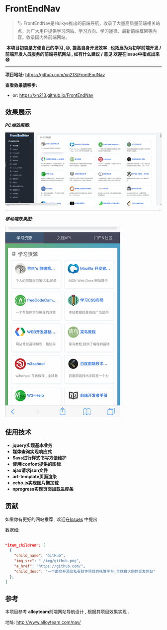 # FrontEndNav

> :label: FrontEndNav是Hulkye推出的前端导航，收录了大量高质量前端相关站点，为广大用户提供学习网站、学习方向、学习途径、最新前端框架等内容。收录国内外前端网站。 

​	**本项目初衷是方便自己的学习 ,:wink:,  提高自身开发效率 . 也拓展为为初学前端开发 / 前端开发人员服务的前端导航网站 , 如有什么建议 / 意见 欢迎在issue中指点出来:smile:**


---


**项目地址:** https://github.com/xn213/FrontEndNav

**查看效果请移步:** 

- or: https://xn213.github.io/FrontEndNav


## 效果展示

***PC端效果图:***

![PC-view](./img/PC-view.png)


---


***移动端效果图:***

![mobie-view](./img/mobie-view.png)


## 使用技术

- **jquery实现基本业务**
- **媒体查询实现响应式**
- **Sass进行样式书写方便维护**
- **使用iconfont提供的图标**
- **ajax请求json文件**
- **art-template页面渲染**
- **echo.js实现图片懒加载**
- **nprogress实现页面加载进度条**



## 贡献

如果你有更好的网站推荐 ,  欢迎在[Issues](https://github.com/xn213/FrontEndNav/issues) 中提出

数据如:

```json

"item_children": [
  {
    "child_name": "GitHub",
    "img_src": "./img/github.png",
    "a_href": "https://github.com/",
    "child_desc": "一个面向开源及私有软件项目的托管平台,全球最大同性交友网站"
  },
]

```



## 参考

本项目参考 **alloyteam**前端网站导航设计 ,  根据其项目效果实现 .

地址: http://www.alloyteam.com/nav/



